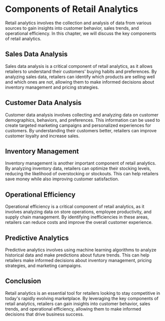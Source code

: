 Components of Retail Analytics
===========================================================

Retail analytics involves the collection and analysis of data from various sources to gain insights into customer behavior, sales trends, and operational efficiency. In this chapter, we will discuss the key components of retail analytics.

Sales Data Analysis
-------------------

Sales data analysis is a critical component of retail analytics, as it allows retailers to understand their customers' buying habits and preferences. By analyzing sales data, retailers can identify which products are selling well and which ones are not, allowing them to make informed decisions about inventory management and pricing strategies.

Customer Data Analysis
----------------------

Customer data analysis involves collecting and analyzing data on customer demographics, behaviors, and preferences. This information can be used to create targeted marketing campaigns and personalized experiences for customers. By understanding their customers better, retailers can improve customer loyalty and increase sales.

Inventory Management
--------------------

Inventory management is another important component of retail analytics. By analyzing inventory data, retailers can optimize their stocking levels, reducing the likelihood of overstocking or stockouts. This can help retailers save money while also improving customer satisfaction.

Operational Efficiency
----------------------

Operational efficiency is a critical component of retail analytics, as it involves analyzing data on store operations, employee productivity, and supply chain management. By identifying inefficiencies in these areas, retailers can reduce costs and improve the overall customer experience.

Predictive Analytics
--------------------

Predictive analytics involves using machine learning algorithms to analyze historical data and make predictions about future trends. This can help retailers make informed decisions about inventory management, pricing strategies, and marketing campaigns.

Conclusion
----------

Retail analytics is an essential tool for retailers looking to stay competitive in today's rapidly evolving marketplace. By leveraging the key components of retail analytics, retailers can gain insights into customer behavior, sales trends, and operational efficiency, allowing them to make informed decisions that drive business success.
